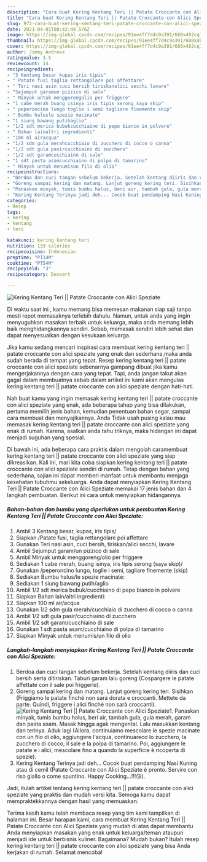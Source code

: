 ```yaml
---
description: "Cara buat Kering Kentang Teri || Patate Croccante con Alici Speziate yang nikmat dan Mudah Dibuat"
title: "Cara buat Kering Kentang Teri || Patate Croccante con Alici Speziate yang nikmat dan Mudah Dibuat"
slug: 972-cara-buat-kering-kentang-teri-patate-croccante-con-alici-speziate-yang-nikmat-dan-mudah-dibuat
date: 2021-04-01T08:42:49.576Z
image: https://img-global.cpcdn.com/recipes/91ee4ff7d4c9a391/680x482cq70/kering-kentang-teri-patate-croccante-con-alici-speziate-foto-resep-utama.jpg
thumbnail: https://img-global.cpcdn.com/recipes/91ee4ff7d4c9a391/680x482cq70/kering-kentang-teri-patate-croccante-con-alici-speziate-foto-resep-utama.jpg
cover: https://img-global.cpcdn.com/recipes/91ee4ff7d4c9a391/680x482cq70/kering-kentang-teri-patate-croccante-con-alici-speziate-foto-resep-utama.jpg
author: Jimmy Andrews
ratingvalue: 3.5
reviewcount: 14
recipeingredient:
- "3 Kentang besar kupas iris tipis"
- " Patate fusi taglia rettangolare poi affettare"
- " Teri nasi asin cuci bersih tiriskanalici secchi lavare"
- "Sejumput garamun pizzico di sale"
- " Minyak untuk menggorengolio per friggere"
- "1 cabe merah buang isinya iris tipis serong saya skip"
- " peperoncino lungo toglie i semi tagliare finemente skip"
- " Bumbu halusle spezie macinate"
- "1 siung bawang putihaglio"
- "1/2 sdt merica bubukcucchiaino di pepe bianco in polvere"
- " Bahan lainaltri ingredienti"
- "100 ml airacqua"
- "1/2 sdm gula merahcucchiaio di zucchero di cocco o canna"
- "1/2 sdt gula pasircucchiaino di zucchero"
- "1/2 sdt garamcucchiaino di sale"
- "1 sdt pasta asamcucchiaino di polpa di tamarino"
- " Minyak untuk menumisun filo di olio"
recipeinstructions:
- "Berdoa dan cuci tangan sebelum bekerja. Setelah kentang diiris dan cuci bersih serta ditiriskan. Taburi garam lalu goreng (Cospargere le patate affettate con il sale poi friggerle)."
- "Goreng sampai kering dan matang. Lanjut goreng kering teri. Sisihkan (Friggiamo le patate finché non sarà dorata e croccanti. Mettete da parte. Quindi, friggere i alici finché non sarà croccanti)."
- "Panaskan minyak, tumis bumbu halus, beri air, tambah gula, gula merah, garam dan pasta asam. Masak hingga agak mengental. Lalu masukkan kentang dan terinya. Aduk lagi (Allora, continuiamo mescolare le spezie macinate con un filo di olio, aggiungere l&#39;acqua, continuareco lo zucchero, la zucchero di cocco, il sale e la polpa di tamarino. Poi, aggiungere le patate e i alici, mescolare fino a quando la superficie è ricoperta di spezie)."
- "Kering Kentang Terinya jadi deh... Cocok buat pendamping Nasi Kuning atau di cemil (Patate Croccante con Alici Speziate è pronto. Servire con riso giallo o come spuntino. Happy Cooking...!!!😘)."
categories:
- Resep
tags:
- kering
- kentang
- teri

katakunci: kering kentang teri 
nutrition: 133 calories
recipecuisine: Indonesian
preptime: "PT14M"
cooktime: "PT54M"
recipeyield: "3"
recipecategory: Dessert

---
```



![Kering Kentang Teri || Patate Croccante con Alici Speziate](https://img-global.cpcdn.com/recipes/91ee4ff7d4c9a391/680x482cq70/kering-kentang-teri-patate-croccante-con-alici-speziate-foto-resep-utama.jpg)

Di waktu  saat ini , kamu memang bisa memesan makanan siap saji tanpa mesti repot memasaknya terlebih dahulu. Namun, untuk anda yang ingin menyuguhkan masakan terbaik untuk keluarga, maka anda memang lebih baik menghidangkannya sendiri. Sebab, memasak sendiri lebih sehat dan dapat menyesuaikan dengan kesukaan keluarga.

Jika kamu sedang mencari inspirasi cara membuat kering kentang teri || patate croccante con alici speziate yang enak dan sederhana,maka anda sudah berada di tempat yang tepat. Resep kering kentang teri || patate croccante con alici speziate  sebenarnya gampang dibuat jika kamu mengerjakannya dengan cara yang tepat. Tapi, anda jangan takut akan gagal dalam membuatnya 
sebab dalam artikel ini kami akan mengulas kering kentang teri || patate croccante con alici speziate dengan hati-hati.  



Nah buat kamu yang ingin memasak kering kentang teri || patate croccante con alici speziate yang enak, ada beberapa tahap yang bisa dilakukan, pertama memilih jenis bahan, kemudian penentuan bahan segar, sampai cara membuat dan menyajikannya. Anda Tidak usah pusing kalau mau memasak kering kentang teri || patate croccante con alici speziate yang enak di rumah. Karena, asalkan anda  tahu triknya, maka hidangan ini dapat menjadi suguhan yang spesial.

Di bawah ini, ada beberapa cara praktis  dalam mengolah caramembuat kering kentang teri || patate croccante con alici speziate yang siap dikreasikan. Kali ini, mari kita coba siapkan kering kentang teri || patate croccante con alici speziate sendiri di rumah. Tetap dengan bahan yang sederhana, sajian ini dapat memberi manfaat untuk membantu menjaga kesehatan tubuhmu sekeluarga. Anda dapat menyiapkan Kering Kentang Teri || Patate Croccante con Alici Speziate memakai 17 jenis bahan dan 4 langkah pembuatan. Berikut ini cara untuk menyiapkan hidangannya.

<!--inarticleads1-->

##### Bahan-bahan dan bumbu yang diperlukan untuk pembuatan Kering Kentang Teri || Patate Croccante con Alici Speziate:

1. Ambil 3 Kentang besar, kupas, iris tipis/
1. Siapkan  /Patate fusi, taglia rettangolare poi affettare
1. Gunakan  Teri nasi asin, cuci bersih, tiriskan/alici secchi, lavare
1. Ambil Sejumput garam/un pizzico di sale
1. Ambil  Minyak untuk menggoreng/olio per friggere
1. Sediakan 1 cabe merah, buang isinya, iris tipis serong (saya skip)/
1. Gunakan  /peperoncino lungo, toglie i semi, tagliare finemente (skip)
1. Sediakan  Bumbu halus/le spezie macinate:
1. Sediakan 1 siung bawang putih/aglio
1. Ambil 1/2 sdt merica bubuk/cucchiaino di pepe bianco in polvere
1. Siapkan  Bahan lain/altri ingredienti:
1. Siapkan 100 ml air/acqua
1. Gunakan 1/2 sdm gula merah/cucchiaio di zucchero di cocco o canna
1. Ambil 1/2 sdt gula pasir/cucchiaino di zucchero
1. Ambil 1/2 sdt garam/cucchiaino di sale
1. Gunakan 1 sdt pasta asam/cucchiaino di polpa di tamarino
1. Siapkan  Minyak untuk menumis/un filo di olio




<!--inarticleads2-->

##### Langkah-langkah menyiapkan Kering Kentang Teri || Patate Croccante con Alici Speziate:

1. Berdoa dan cuci tangan sebelum bekerja. Setelah kentang diiris dan cuci bersih serta ditiriskan. Taburi garam lalu goreng (Cospargere le patate affettate con il sale poi friggerle).
1. Goreng sampai kering dan matang. Lanjut goreng kering teri. Sisihkan (Friggiamo le patate finché non sarà dorata e croccanti. Mettete da parte. Quindi, friggere i alici finché non sarà croccanti).
<img src="//assets-global.cpcdn.com/assets/icons/button_play-2c75c40dde080a61004c1f40b05d8f140eaff45d7e9e6481dc71c63d2e7c4909.png" alt="Kering Kentang Teri || Patate Croccante con Alici Speziate">1. Panaskan minyak, tumis bumbu halus, beri air, tambah gula, gula merah, garam dan pasta asam. Masak hingga agak mengental. Lalu masukkan kentang dan terinya. Aduk lagi (Allora, continuiamo mescolare le spezie macinate con un filo di olio, aggiungere l&#39;acqua, continuareco lo zucchero, la zucchero di cocco, il sale e la polpa di tamarino. Poi, aggiungere le patate e i alici, mescolare fino a quando la superficie è ricoperta di spezie).
1. Kering Kentang Terinya jadi deh... Cocok buat pendamping Nasi Kuning atau di cemil (Patate Croccante con Alici Speziate è pronto. Servire con riso giallo o come spuntino. Happy Cooking...!!!😘).




Jadi, itulah artikel tentang  kering kentang teri || patate croccante con alici speziate  yang praktis dan mudah versi kita. Semoga kamu dapat mempraktekkannya dengan hasil yang memuaskan. 

Terima kasih kamu telah membaca resep yang tim kami tampilkan di halaman ini. Besar harapan kami, cara membuat  Kering Kentang Teri || Patate Croccante con Alici Speziate yang mudah di atas dapat membantu Anda menyiapkan masakan yang enak untuk keluarga/teman ataupun menjadi ide untuk berbisnis kuliner. Bagaimana? Mudah bukan? Itulah resep kering kentang teri || patate croccante con alici speziate yang bisa Anda kerjakan di rumah. Selamat mencoba!

